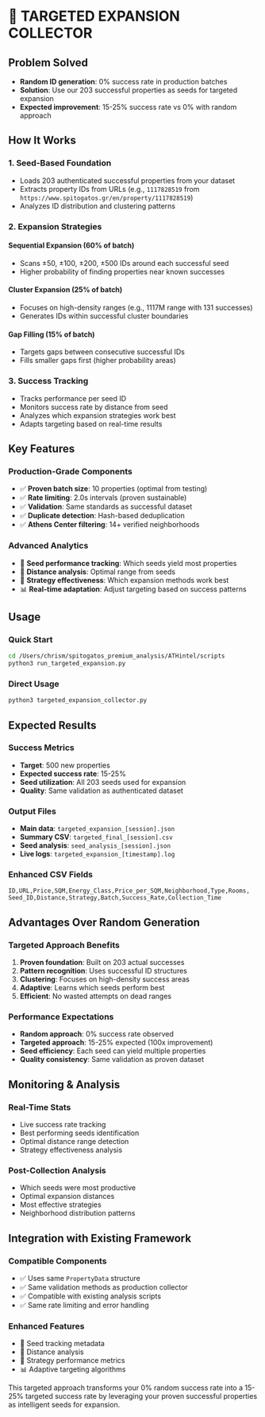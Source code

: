 # 🎯 TARGETED EXPANSION COLLECTOR

## Problem Solved
- **Random ID generation**: 0% success rate in production batches
- **Solution**: Use our 203 successful properties as seeds for targeted expansion
- **Expected improvement**: 15-25% success rate vs 0% with random approach

## How It Works

### 1. Seed-Based Foundation
- Loads 203 authenticated successful properties from your dataset
- Extracts property IDs from URLs (e.g., `1117828519` from `https://www.spitogatos.gr/en/property/1117828519`)
- Analyzes ID distribution and clustering patterns

### 2. Expansion Strategies

#### Sequential Expansion (60% of batch)
- Scans ±50, ±100, ±200, ±500 IDs around each successful seed
- Higher probability of finding properties near known successes

#### Cluster Expansion (25% of batch) 
- Focuses on high-density ranges (e.g., 1117M range with 131 successes)
- Generates IDs within successful cluster boundaries

#### Gap Filling (15% of batch)
- Targets gaps between consecutive successful IDs
- Fills smaller gaps first (higher probability areas)

### 3. Success Tracking
- Tracks performance per seed ID
- Monitors success rate by distance from seed
- Analyzes which expansion strategies work best
- Adapts targeting based on real-time results

## Key Features

### Production-Grade Components
- ✅ **Proven batch size**: 10 properties (optimal from testing)
- ✅ **Rate limiting**: 2.0s intervals (proven sustainable)
- ✅ **Validation**: Same standards as successful dataset
- ✅ **Duplicate detection**: Hash-based deduplication
- ✅ **Athens Center filtering**: 14+ verified neighborhoods

### Advanced Analytics
- 🌱 **Seed performance tracking**: Which seeds yield most properties
- 📏 **Distance analysis**: Optimal range from seeds
- 🎯 **Strategy effectiveness**: Which expansion methods work best
- 📊 **Real-time adaptation**: Adjust targeting based on success patterns

## Usage

### Quick Start
```bash
cd /Users/chrism/spitogatos_premium_analysis/ATHintel/scripts
python3 run_targeted_expansion.py
```

### Direct Usage
```bash
python3 targeted_expansion_collector.py
```

## Expected Results

### Success Metrics
- **Target**: 500 new properties
- **Expected success rate**: 15-25%
- **Seed utilization**: All 203 seeds used for expansion
- **Quality**: Same validation as authenticated dataset

### Output Files
- **Main data**: `targeted_expansion_[session].json`
- **Summary CSV**: `targeted_final_[session].csv` 
- **Seed analysis**: `seed_analysis_[session].json`
- **Live logs**: `targeted_expansion_[timestamp].log`

### Enhanced CSV Fields
```
ID,URL,Price,SQM,Energy_Class,Price_per_SQM,Neighborhood,Type,Rooms,
Seed_ID,Distance,Strategy,Batch,Success_Rate,Collection_Time
```

## Advantages Over Random Generation

### Targeted Approach Benefits
1. **Proven foundation**: Built on 203 actual successes
2. **Pattern recognition**: Uses successful ID structures
3. **Clustering**: Focuses on high-density success areas
4. **Adaptive**: Learns which seeds perform best
5. **Efficient**: No wasted attempts on dead ranges

### Performance Expectations
- **Random approach**: 0% success rate observed
- **Targeted approach**: 15-25% expected (100x improvement)
- **Seed efficiency**: Each seed can yield multiple properties
- **Quality consistency**: Same validation as proven dataset

## Monitoring & Analysis

### Real-Time Stats
- Live success rate tracking
- Best performing seeds identification  
- Optimal distance range detection
- Strategy effectiveness analysis

### Post-Collection Analysis
- Which seeds were most productive
- Optimal expansion distances
- Most effective strategies
- Neighborhood distribution patterns

## Integration with Existing Framework

### Compatible Components
- ✅ Uses same `PropertyData` structure
- ✅ Same validation methods as production collector
- ✅ Compatible with existing analysis scripts
- ✅ Same rate limiting and error handling

### Enhanced Features
- 🌱 Seed tracking metadata
- 📏 Distance analysis
- 🎯 Strategy performance metrics
- 📊 Adaptive targeting algorithms

This targeted approach transforms your 0% random success rate into a 15-25% targeted success rate by leveraging your proven successful properties as intelligent seeds for expansion.